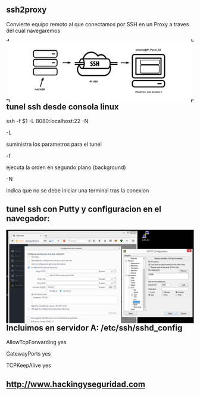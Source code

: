 ## ssh2proxy

Convierte equipo remoto al que conectamos por SSH en un Proxy a traves del cual navegaremos

<img  style="float:left" alt="ssh tunel " src="https://github.com/hackingyseguridad/ssh2proxy/blob/master/tunel_ssh.png"> 


## tunel ssh desde consola linux

ssh -f $1 -L 8080:localhost:22 -N

-L

suministra los parametros para el tunel 


-f

ejecuta la orden en segundo plano (background)


-N

indica que no se debe iniciar una terminal tras la conexion

## tunel ssh con Putty y configuracion en el navegador:

<img  style="float:left" alt="Configuracion Proxy Socks en el navegador " src="https://github.com/hackingyseguridad/ssh2proxy/blob/master/ssh2proxy.png"> 


## Incluimos en servidor A:  /etc/ssh/sshd_config

AllowTcpForwarding yes

GatewayPorts yes

TCPKeepAlive yes




## http://www.hackingyseguridad.com
